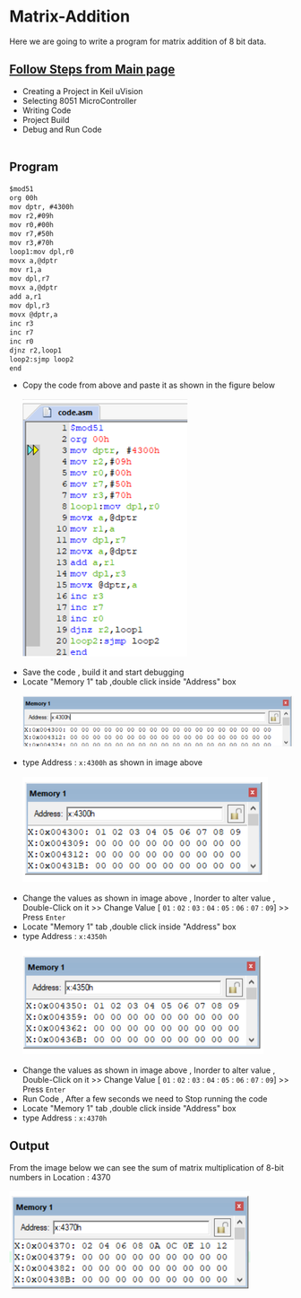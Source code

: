 # Matrix-Addition
Here we are going to write a program for matrix addition of 8 bit data.
## <a href="https://github.com/pscretn/8051-Programming-Using-Keil-uVision">Follow Steps from Main page</a>
* Creating a Project in Keil uVision
* Selecting 8051 MicroController
* Writing Code
* Project Build
* Debug and Run Code<br><br>

 ## Program
 ```Assembly
$mod51
org 00h
mov dptr, #4300h
mov r2,#09h
mov r0,#00h
mov r7,#50h
mov r3,#70h
loop1:mov dpl,r0
movx a,@dptr
mov r1,a
mov dpl,r7
movx a,@dptr
add a,r1
mov dpl,r3
movx @dptr,a
inc r3
inc r7
inc r0
djnz r2,loop1
loop2:sjmp loop2
end
```
* Copy the code from above and paste it as shown in the figure below<br><br>
![](/images/im1.png) <br><br>
 * Save the code , build it and start debugging<br>
* Locate "Memory 1" tab ,double click inside "Address" box<br><br>
![](/images/img16.png) <br><br>
* type Address : ```x:4300h``` as shown in image above<br><br>
![](/images/im2.png) <br><br>
* Change the values as shown in image above , Inorder to alter value , Double-Click on it >> Change Value [ `01` : `02` : `03` : `04` : `05` : `06` : `07` : `09`] >> Press `Enter`
* Locate "Memory 1" tab ,double click inside "Address" box<br>
* type Address : ```x:4350h``` <br><br>
![](/images/im3.png) <br><br>
* Change the values as shown in image above , Inorder to alter value , Double-Click on it >> Change Value [ `01` : `02` : `03` : `04` : `05` : `06` : `07` : `09`] >> Press `Enter`
* Run Code , After a few seconds we need to Stop running the code
* Locate "Memory 1" tab ,double click inside "Address" box<br>
* type Address : ```x:4370h```
## Output
From the image below we can see the sum of matrix multiplication of 8-bit numbers in Location : 4370 <br><br>
![](/images/im4.png) <br><br>
